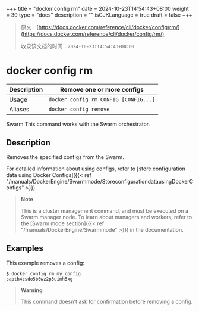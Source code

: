 +++
title = "docker config rm"
date = 2024-10-23T14:54:43+08:00
weight = 30
type = "docs"
description = ""
isCJKLanguage = true
draft = false
+++

> 原文：[https://docs.docker.com/reference/cli/docker/config/rm/](https://docs.docker.com/reference/cli/docker/config/rm/)
>
> 收录该文档的时间：`2024-10-23T14:54:43+08:00`

# docker config rm

| Description | Remove one or more configs            |
| :---------- | ------------------------------------- |
| Usage       | `docker config rm CONFIG [CONFIG...]` |
| Aliases     | `docker config remove`                |

Swarm This command works with the Swarm orchestrator.

## Description

Removes the specified configs from the Swarm.

For detailed information about using configs, refer to [store configuration data using Docker Configs]({{< ref "/manuals/DockerEngine/Swarmmode/StoreconfigurationdatausingDockerConfigs" >}}).

> **Note**
>
> This is a cluster management command, and must be executed on a Swarm manager node. To learn about managers and workers, refer to the [Swarm mode section]({{< ref "/manuals/DockerEngine/Swarmmode" >}}) in the documentation.

## Examples

This example removes a config:



```console
$ docker config rm my_config
sapth4csdo5b6wz2p5uimh5xg
```

> **Warning**
>
> This command doesn't ask for confirmation before removing a config.
